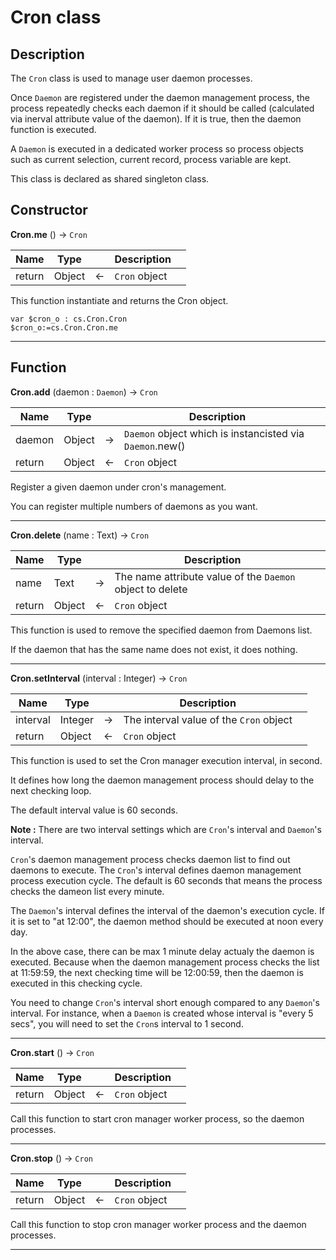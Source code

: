 ﻿<!-- The "Cron" class is used to manage user daemon processes -->
# Cron class

## Description

The `Cron` class is used to manage user daemon processes.

Once `Daemon` are registered under the daemon management process, the process repeatedly checks each daemon if it should be called (calculated via inerval attribute value of the daemon). If it is true, then the daemon function is executed.

A `Daemon` is executed in a dedicated worker process so process objects such as current selection, current record, process variable are kept.

This class is declared as shared singleton class.

## Constructor

**Cron.me** () -> `Cron`

|Name|Type||Description||
|-----|-----|-----|-----|-----|
|return|Object|&#x2190;|`Cron` object||

This function instantiate and returns the Cron object.

```4d
var $cron_o : cs.Cron.Cron
$cron_o:=cs.Cron.Cron.me
```

---

## Function

**Cron.add** (daemon : `Daemon`) -> `Cron`

|Name|Type||Description||
|-----|-----|-----|-----|-----|
|daemon|Object|&#x2192;|`Daemon` object which is instancisted via `Daemon`.new()||
|return|Object|&#x2190;|`Cron` object||

Register a given daemon under cron's management.

You can register multiple numbers of daemons as you want.

---

**Cron.delete** (name : Text) -> `Cron`

|Name|Type||Description||
|-----|-----|-----|-----|-----|
|name|Text|&#x2192;|The name attribute value of the `Daemon` object to delete||
|return|Object|&#x2190;|`Cron` object||

This function is used to remove the specified daemon from Daemons list.

If the daemon that has the same name does not exist, it does nothing.

---

**Cron.setInterval** (interval : Integer) -> `Cron`

|Name|Type||Description||
|-----|-----|-----|-----|-----|
|interval|Integer|&#x2192;|The interval value of the `Cron` object||
|return|Object|&#x2190;|`Cron` object||

This function is used to set the Cron manager execution interval, in second.

It defines how long the daemon management process should delay to the next checking loop.

The default interval value is 60 seconds.

**Note :** 
There are two interval settings which are `Cron`'s interval and `Daemon`'s interval.

`Cron`'s daemon management process checks daemon list to find out daemons to execute. The `Cron`'s interval defines daemon management process execution cycle. The default is 60 seconds that means the process checks the dameon list every minute.

The `Daemon`'s interval defines the interval of the daemon's execution cycle. If it is set to "at 12:00", the daemon method should be executed at noon every day.

In the above case, there can be max 1 minute delay actualy the daemon is executed. Because when the daemon management process checks the list at 11:59:59, the next checking time will be 12:00:59, then the daemon is executed in this checking cycle.

You need to change `Cron`'s interval short enough compared to any `Daemon`'s interval. For instance, when a `Daemon` is created whose interval is "every 5 secs", you will need to set the `Cron`s interval to 1 second. 

---

**Cron.start** () -> `Cron`

|Name|Type||Description||
|-----|-----|-----|-----|-----|
|return|Object|&#x2190;|`Cron` object||

Call this function to start cron manager worker process, so the daemon processes.

---

**Cron.stop** () -> `Cron`

|Name|Type||Description||
|-----|-----|-----|-----|-----|
|return|Object|&#x2190;|`Cron` object||

Call this function to stop cron manager worker process and the daemon processes.

---
